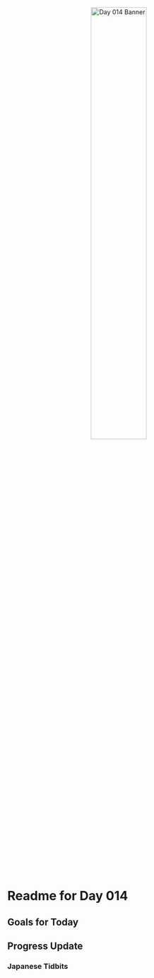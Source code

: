 <div align="center">
 <img src="../../Images/image_014.jpg" alt="Day 014 Banner" width="50%">
</div>

# Readme for Day 014

## Goals for Today

## Progress Update

### Japanese Tidbits

